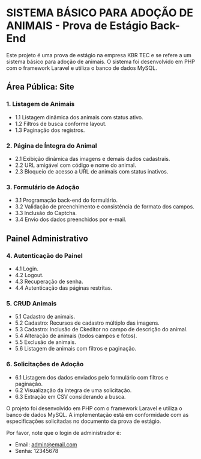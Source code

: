 # SISTEMA BÁSICO PARA ADOÇÃO DE ANIMAIS - Prova de Estágio Back-End

Este projeto é uma prova de estágio na empresa KBR TEC e se refere a um sistema básico para adoção de animais. O sistema foi desenvolvido em PHP com o framework Laravel e utiliza o banco de dados MySQL.

## Área Pública: Site

### 1. Listagem de Animais
- 1.1 Listagem dinâmica dos animais com status ativo.
- 1.2 Filtros de busca conforme layout.
- 1.3 Paginação dos registros.

### 2. Página de Íntegra do Animal
- 2.1 Exibição dinâmica das imagens e demais dados cadastrais.
- 2.2 URL amigável com código e nome do animal.
- 2.3 Bloqueio de acesso a URL de animais com status inativos.

### 3. Formulário de Adoção
- 3.1 Programação back-end do formulário.
- 3.2 Validação de preenchimento e consistência de formato dos campos.
- 3.3 Inclusão do Captcha.
- 3.4 Envio dos dados preenchidos por e-mail.

## Painel Administrativo

### 4. Autenticação do Painel
- 4.1 Login.
- 4.2 Logout.
- 4.3 Recuperação de senha.
- 4.4 Autenticação das páginas restritas.

### 5. CRUD Animais
- 5.1 Cadastro de animais.
- 5.2 Cadastro: Recursos de cadastro múltiplo das imagens.
- 5.3 Cadastro: Inclusão de Ckeditor no campo de descrição do animal.
- 5.4 Alteração de animais (todos campos e fotos).
- 5.5 Exclusão de animais.
- 5.6 Listagem de animais com filtros e paginação.

### 6. Solicitações de Adoção
- 6.1 Listagem dos dados enviados pelo formulário com filtros e paginação.
- 6.2 Visualização da íntegra de uma solicitação.
- 6.3 Extração em CSV considerando a busca.

O projeto foi desenvolvido em PHP com o framework Laravel e utiliza o banco de dados MySQL. A implementação está em conformidade com as especificações solicitadas no documento da prova de estágio.

Por favor, note que o login de administrador é:
- Email: admin@email.com
- Senha: 12345678


